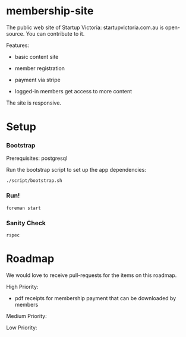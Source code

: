 membership-site
===============

The public web site of Startup Victoria: startupvictoria.com.au is open-source.  You can contribute to it.

Features:

* basic content site

* member registration

* payment via stripe

* logged-in members get access to more content

The site is responsive.

Setup
=====

### Bootstrap

Prerequisites: postgresql

Run the bootstrap script to set up the app dependencies:

```
./script/bootstrap.sh
```

### Run!

```
foreman start
```

### Sanity Check

```
rspec
```

Roadmap
=======

We would love to receive pull-requests for the items on this roadmap.

High Priority:

* pdf receipts for membership payment that can be downloaded by members

Medium Priority:

Low Priority:
